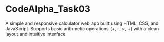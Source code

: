 # CodeAlpha_Task03
A simple and responsive calculator web app built using HTML, CSS, and JavaScript. Supports basic arithmetic operations (+, –, ×, ÷) with a clean layout and intuitive interface
